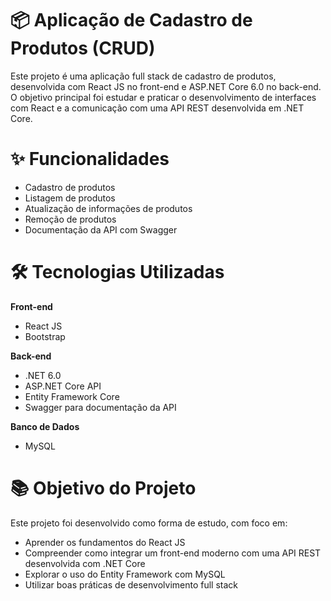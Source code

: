 # 📦 Aplicação de Cadastro de Produtos (CRUD)

Este projeto é uma aplicação full stack de cadastro de produtos, desenvolvida com React JS no front-end e ASP.NET Core 6.0 no back-end. 
O objetivo principal foi estudar e praticar o desenvolvimento de interfaces com React e a comunicação com uma API REST desenvolvida em .NET Core.

# ✨ Funcionalidades

- Cadastro de produtos
- Listagem de produtos
- Atualização de informações de produtos
- Remoção de produtos
- Documentação da API com Swagger

# 🛠️ Tecnologias Utilizadas

**Front-end** 
- React JS
- Bootstrap

**Back-end** 
- .NET 6.0
- ASP.NET Core API
- Entity Framework Core
- Swagger para documentação da API

**Banco de Dados**
- MySQL


# 📚 Objetivo do Projeto

Este projeto foi desenvolvido como forma de estudo, com foco em:

- Aprender os fundamentos do React JS
- Compreender como integrar um front-end moderno com uma API REST desenvolvida com .NET Core
- Explorar o uso do Entity Framework com MySQL
- Utilizar boas práticas de desenvolvimento full stack

